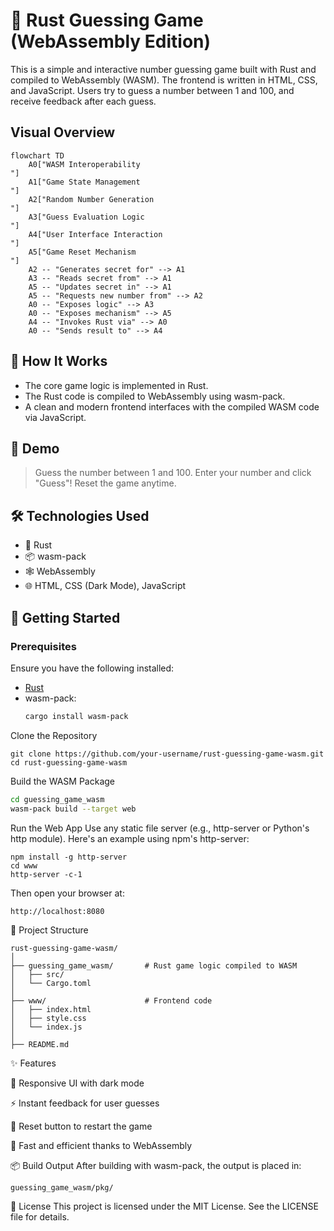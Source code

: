 # 🎯 Rust Guessing Game (WebAssembly Edition)

This is a simple and interactive number guessing game built with Rust and compiled to WebAssembly (WASM). The frontend is written in HTML, CSS, and JavaScript. Users try to guess a number between 1 and 100, and receive feedback after each guess.

## Visual Overview

```mermaid
flowchart TD
    A0["WASM Interoperability
"]
    A1["Game State Management
"]
    A2["Random Number Generation
"]
    A3["Guess Evaluation Logic
"]
    A4["User Interface Interaction
"]
    A5["Game Reset Mechanism
"]
    A2 -- "Generates secret for" --> A1
    A3 -- "Reads secret from" --> A1
    A5 -- "Updates secret in" --> A1
    A5 -- "Requests new number from" --> A2
    A0 -- "Exposes logic" --> A3
    A0 -- "Exposes mechanism" --> A5
    A4 -- "Invokes Rust via" --> A0
    A0 -- "Sends result to" --> A4
```


## 🧠 How It Works

- The core game logic is implemented in Rust.
- The Rust code is compiled to WebAssembly using wasm-pack.
- A clean and modern frontend interfaces with the compiled WASM code via JavaScript.

## 📸 Demo

> Guess the number between 1 and 100. Enter your number and click "Guess"! Reset the game anytime.

<!-- Optionally add a screenshot -->
<!-- ![Screenshot](./screenshot.png) -->

## 🛠️ Technologies Used

- 🦀 Rust
- 📦 wasm-pack
- 🕸️ WebAssembly
- 🌐 HTML, CSS (Dark Mode), JavaScript

## 🚀 Getting Started

### Prerequisites

Ensure you have the following installed:

- [Rust](https://rustup.rs)
- wasm-pack:  
  ```bash
  cargo install wasm-pack
  
Clone the Repository
```
git clone https://github.com/your-username/rust-guessing-game-wasm.git
cd rust-guessing-game-wasm
```

Build the WASM Package
 ```bash
cd guessing_game_wasm
wasm-pack build --target web
```

Run the Web App
Use any static file server (e.g., http-server or Python's http module). Here's an example using npm's http-server:

```
npm install -g http-server
cd www
http-server -c-1
```
Then open your browser at:
```
http://localhost:8080
```
📁 Project Structure
```
rust-guessing-game-wasm/
│
├── guessing_game_wasm/       # Rust game logic compiled to WASM
│   ├── src/
│   └── Cargo.toml
│
├── www/                      # Frontend code
│   ├── index.html
│   ├── style.css
│   └── index.js
│
├── README.md
```

✨ Features

🎨 Responsive UI with dark mode

⚡ Instant feedback for user guesses

🔁 Reset button to restart the game

🚀 Fast and efficient thanks to WebAssembly

📦 Build Output
After building with wasm-pack, the output is placed in:
```
guessing_game_wasm/pkg/
```
📃 License
This project is licensed under the MIT License. See the LICENSE file for details.








